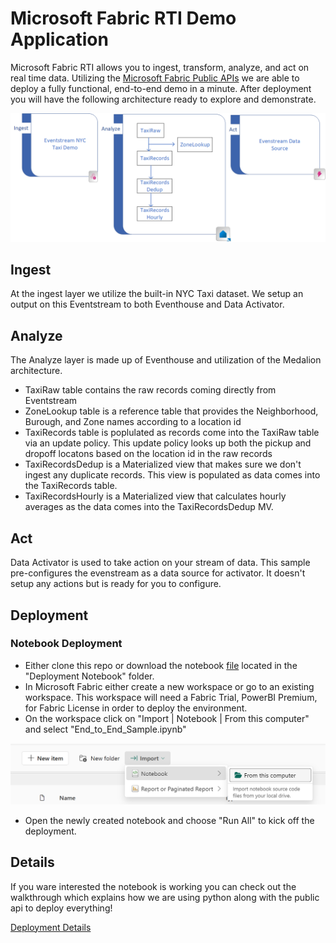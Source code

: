 # Microsoft Fabric RTI Demo Application
Microsoft Fabric RTI allows you to ingest, transform, analyze, and act on real time data. Utilizing the [Microsoft Fabric Public APIs](https://learn.microsoft.com/en-us/rest/api/fabric/articles/) we are able to deploy a fully functional, end-to-end demo in a minute. After deployment you will have the following architecture ready to explore and demonstrate.

![End-to-End Architecture](./Architecture/End-to-End-Demo.png)

## Ingest
At the ingest layer we utilize the built-in NYC Taxi dataset. We setup an output on this Eventstream to both Eventhouse and Data Activator.

## Analyze
The Analyze layer is made up of Eventhouse and utilization of the Medalion architecture.

- TaxiRaw table contains the raw records coming directly from Eventstream
- ZoneLookup table is a reference table that provides the Neighborhood, Burough, and Zone names according to a location id
- TaxiRecords table is poplulated as records come into the TaxiRaw table via an update policy. This update policy looks up both the pickup and dropoff locatons based on the location id in the raw records
- TaxiRecordsDedup is a Materialized view that makes sure we don't ingest any duplicate records. This view is populated as data comes into the TaxiRecords table.
- TaxiRecordsHourly is a Materialized view that calculates hourly averages as the data comes into the TaxiRecordsDedup MV.

## Act
Data Activator is used to take action on your stream of data. This sample pre-configures the evenstream as a data source for activator. It doesn't setup any actions but is ready for you to configure.

## Deployment
### Notebook Deployment
- Either clone this repo or download the notebook [file](https://github.com/microsoft/Microsoft_Fabric_RTI_API_Sample/blob/main/Deployment%20Notebook/End_to_End_Sample.ipynb) located in the "Deployment Notebook" folder.
- In Microsoft Fabric either create a new workspace or go to an existing workspace. This workspace will need a Fabric Trial, PowerBI Premium, for Fabric License in order to deploy the environment.
- On the workspace click on "Import | Notebook | From this computer" and select "End_to_End_Sample.ipynb"

![Import Notebook](./Pics/Import_Notebook.png)

- Open the newly created notebook and choose "Run All" to kick off the deployment.

## Details
If you ware interested the notebook is working you can check out the walkthrough which explains how we are using python along with the public api to deploy everything!

[Deployment Details](./Deployment%20Walkthrough/Deployment_Details.md)
